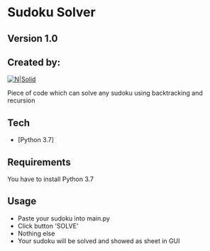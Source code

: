 # Sudoku Solver 
## Version 1.0
##  Created by:
[![N|Solid](https://i.imgur.com/zk7PUsqm.jpg)](https://nodesource.com/products/nsolid)



Piece of code which can solve any sudoku using backtracking and recursion


## Tech

- [Python 3.7] 


## Requirements

You have to install Python 3.7

## Usage 
- Paste your sudoku into main.py 
- Click button 'SOLVE'
- Nothing else 
- Your sudoku will be solved and showed as sheet in GUI


  
